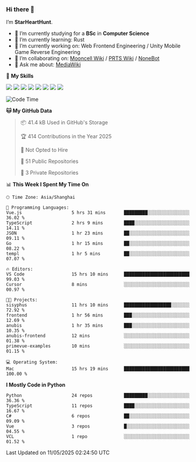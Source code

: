 ### Hi there 👋

I’m **StarHeartHunt**.

- 🏫 I’m currently studying for a **BSc** in **Computer Science**
- 🌱 I’m currently learning: Rust
- 🔭 I’m currently working on: Web Frontend Engineering / Unity Mobile Game Reverse Engineering
- 👯 I’m collaborating on: [Mooncell Wiki](https://fgo.wiki/) / [PRTS Wiki](http://prts.wiki/) / [NoneBot](https://github.com/nonebot)
- 💬 Ask me about: [MediaWiki](https://www.mediawiki.org)

🌟 **My Skills**

![](https://img.shields.io/badge/-Python-3e74a2?style=flat-square&logo=Python&logoColor=fff)
![](https://img.shields.io/badge/-Node.js-339933?style=flat-square&logo=node.js&logoColor=fff)
![](https://img.shields.io/badge/-Vue-4fc08d?style=flat-square&logo=vue.js&logoColor=fff)
![](https://img.shields.io/badge/-React-2d98ce?style=flat-square&logo=React&logoColor=fff)
![](https://img.shields.io/badge/-TypeScript-3178C6?style=flat-square&logo=TypeScript&logoColor=fff)
![](https://img.shields.io/badge/-Docker-2496ED?style=flat-square&logo=Docker&logoColor=fff)
![](https://img.shields.io/badge/-Linux-000000?style=flat-square&logo=Linux&logoColor=fff)
![](https://img.shields.io/badge/-Dotnet-512bd4?style=flat-square&logo=.net&logoColor=fff)

<!--START_SECTION:waka-->
![Code Time](http://img.shields.io/badge/Code%20Time-1%2C591%20hrs%2044%20mins-blue)

**🐱 My GitHub Data** 

> 📦 41.4 kB Used in GitHub's Storage 
 > 
> 🏆 414 Contributions in the Year 2025
 > 
> 🚫 Not Opted to Hire
 > 
> 📜 51 Public Repositories 
 > 
> 🔑 3 Private Repositories 
 > 
📊 **This Week I Spent My Time On** 

```text
🕑︎ Time Zone: Asia/Shanghai

💬 Programming Languages: 
Vue.js                   5 hrs 31 mins       █████████░░░░░░░░░░░░░░░░   36.02 % 
TypeScript               2 hrs 9 mins        ████░░░░░░░░░░░░░░░░░░░░░   14.11 % 
JSON                     1 hr 23 mins        ██░░░░░░░░░░░░░░░░░░░░░░░   09.11 % 
Go                       1 hr 15 mins        ██░░░░░░░░░░░░░░░░░░░░░░░   08.22 % 
templ                    1 hr 5 mins         ██░░░░░░░░░░░░░░░░░░░░░░░   07.07 % 

🔥 Editors: 
VS Code                  15 hrs 10 mins      █████████████████████████   99.03 % 
Cursor                   8 mins              ░░░░░░░░░░░░░░░░░░░░░░░░░   00.97 % 

🐱‍💻 Projects: 
sisyphus                 11 hrs 10 mins      ██████████████████░░░░░░░   72.92 % 
frontend                 1 hr 56 mins        ███░░░░░░░░░░░░░░░░░░░░░░   12.69 % 
anubis                   1 hr 35 mins        ███░░░░░░░░░░░░░░░░░░░░░░   10.35 % 
anubis-frontend          12 mins             ░░░░░░░░░░░░░░░░░░░░░░░░░   01.38 % 
primevue-examples        10 mins             ░░░░░░░░░░░░░░░░░░░░░░░░░   01.15 % 

💻 Operating System: 
Mac                      15 hrs 19 mins      █████████████████████████   100.00 % 
```

**I Mostly Code in Python** 

```text
Python                   24 repos            █████████░░░░░░░░░░░░░░░░   36.36 % 
TypeScript               11 repos            ████░░░░░░░░░░░░░░░░░░░░░   16.67 % 
C#                       6 repos             ██░░░░░░░░░░░░░░░░░░░░░░░   09.09 % 
Vue                      3 repos             █░░░░░░░░░░░░░░░░░░░░░░░░   04.55 % 
VCL                      1 repo              ░░░░░░░░░░░░░░░░░░░░░░░░░   01.52 % 
```




 Last Updated on 11/05/2025 02:24:50 UTC
<!--END_SECTION:waka-->
